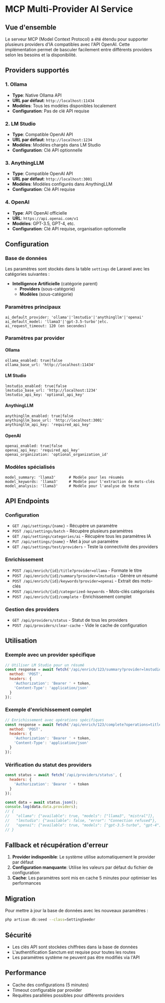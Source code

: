 # MCP Multi-Provider AI Service

## Vue d'ensemble

Le serveur MCP (Model Context Protocol) a été étendu pour supporter plusieurs providers d'IA compatibles avec l'API OpenAI. Cette implémentation permet de basculer facilement entre différents providers selon les besoins et la disponibilité.

## Providers supportés

### 1. Ollama
- **Type**: Native Ollama API
- **URL par défaut**: `http://localhost:11434`
- **Modèles**: Tous les modèles disponibles localement
- **Configuration**: Pas de clé API requise

### 2. LM Studio
- **Type**: Compatible OpenAI API
- **URL par défaut**: `http://localhost:1234`
- **Modèles**: Modèles chargés dans LM Studio
- **Configuration**: Clé API optionnelle

### 3. AnythingLLM
- **Type**: Compatible OpenAI API
- **URL par défaut**: `http://localhost:3001`
- **Modèles**: Modèles configurés dans AnythingLLM
- **Configuration**: Clé API requise

### 4. OpenAI
- **Type**: API OpenAI officielle
- **URL**: `https://api.openai.com/v1`
- **Modèles**: GPT-3.5, GPT-4, etc.
- **Configuration**: Clé API requise, organisation optionnelle

## Configuration

### Base de données

Les paramètres sont stockés dans la table `settings` de Laravel avec les catégories suivantes :

- **Intelligence Artificielle** (catégorie parent)
  - **Providers** (sous-catégorie)
  - **Modèles** (sous-catégorie)

### Paramètres principaux

```
ai_default_provider: 'ollama'|'lmstudio'|'anythingllm'|'openai'
ai_default_model: 'llama3'|'gpt-3.5-turbo'|etc.
ai_request_timeout: 120 (en secondes)
```

### Paramètres par provider

#### Ollama
```
ollama_enabled: true|false
ollama_base_url: 'http://localhost:11434'
```

#### LM Studio
```
lmstudio_enabled: true|false
lmstudio_base_url: 'http://localhost:1234'
lmstudio_api_key: 'optional_api_key'
```

#### AnythingLLM
```
anythingllm_enabled: true|false
anythingllm_base_url: 'http://localhost:3001'
anythingllm_api_key: 'required_api_key'
```

#### OpenAI
```
openai_enabled: true|false
openai_api_key: 'required_api_key'
openai_organization: 'optional_organization_id'
```

### Modèles spécialisés
```
model_summary: 'llama3'      # Modèle pour les résumés
model_keywords: 'llama3'     # Modèle pour l'extraction de mots-clés
model_analysis: 'llama3'     # Modèle pour l'analyse de texte
```

## API Endpoints

### Configuration
- `GET /api/settings/{name}` - Récupère un paramètre
- `POST /api/settings/batch` - Récupère plusieurs paramètres
- `GET /api/settings/categories/ai` - Récupère tous les paramètres IA
- `PUT /api/settings/{name}` - Met à jour un paramètre
- `GET /api/settings/test/providers` - Teste la connectivité des providers

### Enrichissement
- `POST /api/enrich/{id}/title?provider=ollama` - Formate le titre
- `POST /api/enrich/{id}/summary?provider=lmstudio` - Génère un résumé
- `POST /api/enrich/{id}/keywords?provider=openai` - Extrait des mots-clés
- `POST /api/enrich/{id}/categorized-keywords` - Mots-clés catégorisés
- `POST /api/enrich/{id}/complete` - Enrichissement complet

### Gestion des providers
- `GET /api/providers/status` - Statut de tous les providers
- `POST /api/providers/clear-cache` - Vide le cache de configuration

## Utilisation

### Exemple avec un provider spécifique
```javascript
// Utiliser LM Studio pour un résumé
const response = await fetch('/api/enrich/123/summary?provider=lmstudio', {
  method: 'POST',
  headers: {
    'Authorization': 'Bearer ' + token,
    'Content-Type': 'application/json'
  }
});
```

### Exemple d'enrichissement complet
```javascript
// Enrichissement avec opérations spécifiques
const response = await fetch('/api/enrich/123/complete?operations=title,summary,keywords&provider=openai', {
  method: 'POST',
  headers: {
    'Authorization': 'Bearer ' + token,
    'Content-Type': 'application/json'
  }
});
```

### Vérification du statut des providers
```javascript
const status = await fetch('/api/providers/status', {
  headers: {
    'Authorization': 'Bearer ' + token
  }
});

const data = await status.json();
console.log(data.data.providers);
// {
//   "ollama": {"available": true, "models": ["llama3", "mistral"]},
//   "lmstudio": {"available": false, "error": "Connection refused"},
//   "openai": {"available": true, "models": ["gpt-3.5-turbo", "gpt-4"]}
// }
```

## Fallback et récupération d'erreur

1. **Provider indisponible**: Le système utilise automatiquement le provider par défaut
2. **Configuration manquante**: Utilise les valeurs par défaut du fichier de configuration
3. **Cache**: Les paramètres sont mis en cache 5 minutes pour optimiser les performances

## Migration

Pour mettre à jour la base de données avec les nouveaux paramètres :

```bash
php artisan db:seed --class=SettingSeeder
```

## Sécurité

- Les clés API sont stockées chiffrées dans la base de données
- L'authentification Sanctum est requise pour toutes les routes
- Les paramètres système ne peuvent pas être modifiés via l'API

## Performance

- Cache des configurations (5 minutes)
- Timeout configurable par provider
- Requêtes parallèles possibles pour différents providers
